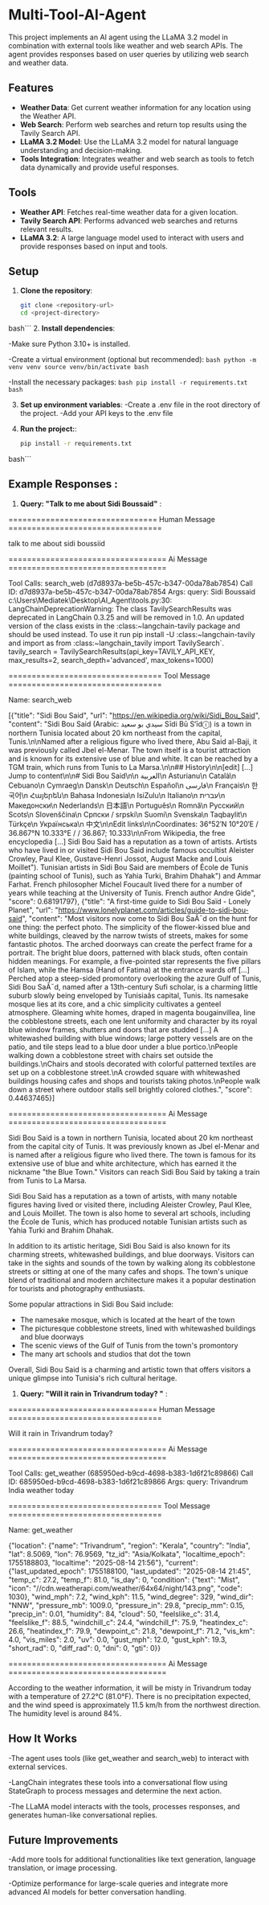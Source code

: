 # Multi-Tool-AI-Agent
This project implements an AI agent using the LLaMA 3.2 model in combination with external tools like weather and web search APIs. The agent provides responses based on user queries by utilizing web search and weather data.

## Features

- **Weather Data**: Get current weather information for any location using the Weather API.
- **Web Search**: Perform web searches and return top results using the Tavily Search API.
- **LLaMA 3.2 Model**: Use the LLaMA 3.2 model for natural language understanding and decision-making.
- **Tools Integration**: Integrates weather and web search as tools to fetch data dynamically and provide useful responses.

## Tools

- **Weather API**: Fetches real-time weather data for a given location.
- **Tavily Search API**: Performs advanced web searches and returns relevant results.
- **LLaMA 3.2**: A large language model used to interact with users and provide responses based on input and tools.

## Setup

1. **Clone the repository**:
   ```bash
   git clone <repository-url>
   cd <project-directory>
 bash```
2. **Install dependencies**:

-Make sure Python 3.10+ is installed.

-Create a virtual environment (optional but recommended):
    ```bash
  python -m venv venv
  source venv/bin/activate
 bash```

-Install the necessary packages:
    ```bash
   pip install -r requirements.txt
 bash```

3. **Set up environment variables**:
-Create a .env file in the root directory of the project.
-Add your API keys to the .env file

4. **Run the project:**:
     ```bash
   pip install -r requirements.txt
 bash```
## Example Responses : 
1. **Query: "Talk to me about Sidi Boussaid"** :


================================ Human Message =================================


talk to me about sidi boussiid


================================== Ai Message ==================================


Tool Calls:
  search_web (d7d8937a-be5b-457c-b347-00da78ab7854)
 Call ID: d7d8937a-be5b-457c-b347-00da78ab7854
  Args:
    query: Sidi Boussaid 
c:\Users\Mediatek\Desktop\AI_Agent\tools.py:30: LangChainDeprecationWarning: The class TavilySearchResults was deprecated in LangChain 0.3.25 and will be removed in 1.0. An updated version of the class exists in the :class:~langchain-tavily package and should be used instead. To use it run pip install -U :class:~langchain-tavily and import as from :class:~langchain_tavily import TavilySearch`.
  tavily_search = TavilySearchResults(api_key=TAVILY_API_KEY, max_results=2, search_depth='advanced', max_tokens=1000)


================================= Tool Message =================================


Name: search_web

[{"title": "Sidi Bou Said", "url": "https://en.wikipedia.org/wiki/Sidi_Bou_Said", "content": "Sidi Bou Said (Arabic: سيدي بو سعيد Sīdi Bū Sʻīdⓘ) is a town in northern Tunisia located about 20 km northeast from the capital, Tunis.\n\nNamed after a religious figure who lived there, Abu Said al-Baji, it was previously called Jbel el-Menar. The town itself is a tourist attraction and is known for its extensive use of blue and white. It can be reached by a TGM train, which runs from Tunis to La Marsa.\n\n## History\n\n[edit] [...] Jump to content\n\n# Sidi Bou Said\n\n العربية\n Asturianu\n Català\n Cebuano\n Cymraeg\n Dansk\n Deutsch\n Español\n فارسی\n Français\n 한국어\n Հայերեն\n Bahasa Indonesia\n IsiZulu\n Italiano\n עברית\n Македонски\n Nederlands\n 日本語\n Português\n Romnă\n Русский\n Scots\n Slovenščina\n Српски / srpski\n Suomi\n Svenska\n Taqbaylit\n Türkçe\n Українська\n 中文\n\nEdit links\n\nCoordinates: 36°52′N 10°20′E / 36.867°N 10.333°E /  / 36.867; 10.333\n\nFrom Wikipedia, the free encyclopedia [...] Sidi Bou Said has a reputation as a town of artists. Artists who have lived in or visited Sidi Bou Said include famous occultist Aleister Crowley, Paul Klee, Gustave-Henri Jossot, August Macke and Louis Moillet\"). Tunisian artists in Sidi Bou Said are members of École de Tunis (painting school of Tunis), such as Yahia Turki, Brahim Dhahak\") and Ammar Farhat. French philosopher Michel Foucault lived there for a number of years while teaching at the University of Tunis. French author Andre Gide", "score": 0.68191797}, {"title": "A first-time guide to Sidi Bou Saïd - Lonely Planet", "url": "https://www.lonelyplanet.com/articles/guide-to-sidi-bou-said", "content": "Most visitors now come to Sidi Bou SaÃ¯d on the hunt for one thing: the perfect photo. The simplicity of the flower-kissed blue and white buildings, cleaved by the narrow twists of streets, makes for some fantastic photos. The arched doorways can create the perfect frame for a portrait. The bright blue doors, patterned with black studs, often contain hidden meanings. For example, a five-pointed star represents the five pillars of Islam, while the Hamsa (Hand of Fatima) at the entrance wards off [...] Perched atop a steep-sided promontory overlooking the azure Gulf of Tunis, Sidi Bou SaÃ¯d, named after a 13th-century Sufi scholar, is a charming little suburb slowly being enveloped by Tunisiaâs capital, Tunis. Its namesake mosque lies at its core, and a chic simplicity cultivates a genteel atmosphere. Gleaming white homes, draped in magenta bougainvillea, line the cobblestone streets, each one lent uniformity and character by its royal blue window frames, shutters and doors that are studded [...] A whitewashed building with blue windows; large pottery vessels are on the patio, and tile steps lead to a blue door under a blue portico.\nPeople walking down a cobblestone street with chairs set outside the buildings.\nChairs and stools decorated with colorful patterned textiles are set up on a cobblestone street.\nA crowded square with whitewashed buildings housing cafes and shops and tourists taking photos.\nPeople walk down a street where outdoor stalls sell brightly colored clothes.", "score": 0.44637465}]


================================== Ai Message ==================================



Sidi Bou Said is a town in northern Tunisia, located about 20 km northeast from the capital city of Tunis. It was previously known as Jbel el-Menar and is named after a religious figure who lived there. The town is famous for its extensive use of blue and white architecture, which has earned it the nickname "the Blue Town." Visitors can reach Sidi Bou Said by taking a train from Tunis to La Marsa.

Sidi Bou Said has a reputation as a town of artists, with many notable figures having lived or visited there, including Aleister Crowley, Paul Klee, and Louis Moillet. The town is also home to several art schools, including the École de Tunis, which has produced notable Tunisian artists such as Yahia Turki and Brahim Dhahak.

In addition to its artistic heritage, Sidi Bou Said is also known for its charming streets, whitewashed buildings, and blue doorways. Visitors can take in the sights and sounds of the town by walking along its cobblestone streets or sitting at one of the many cafes and shops. The town's unique blend of traditional and modern architecture makes it a popular destination for tourists and photography enthusiasts.

Some popular attractions in Sidi Bou Said include:

* The namesake mosque, which is located at the heart of the town
* The picturesque cobblestone streets, lined with whitewashed buildings and blue doorways
* The scenic views of the Gulf of Tunis from the town's promontory
* The many art schools and studios that dot the town

Overall, Sidi Bou Said is a charming and artistic town that offers visitors a unique glimpse into Tunisia's rich cultural heritage.

1. **Query:  "Will it rain in Trivandrum today? "** :


================================ Human Message =================================



Will it rain in Trivandrum today?


================================== Ai Message ==================================


Tool Calls:
  get_weather (685950ed-b9cd-4698-b383-1d6f21c89866)
 Call ID: 685950ed-b9cd-4698-b383-1d6f21c89866
  Args:
    query: Trivandrum India weather today


================================= Tool Message ================================= 


Name: get_weather

{"location": {"name": "Trivandrum", "region": "Kerala", "country": "India", "lat": 8.5069, "lon": 76.9569, "tz_id": "Asia/Kolkata", "localtime_epoch": 1755188803, "localtime": "2025-08-14 21:56"}, "current": {"last_updated_epoch": 1755188100, "last_updated": "2025-08-14 21:45", "temp_c": 27.2, "temp_f": 81.0, "is_day": 0, "condition": {"text": "Mist", "icon": "//cdn.weatherapi.com/weather/64x64/night/143.png", "code": 1030}, "wind_mph": 7.2, "wind_kph": 11.5, "wind_degree": 329, "wind_dir": "NNW", "pressure_mb": 1009.0, "pressure_in": 29.8, "precip_mm": 0.15, "precip_in": 0.01, "humidity": 84, "cloud": 50, "feelslike_c": 31.4, "feelslike_f": 88.5, "windchill_c": 24.4, "windchill_f": 75.9, "heatindex_c": 26.6, "heatindex_f": 79.9, "dewpoint_c": 21.8, "dewpoint_f": 71.2, "vis_km": 4.0, "vis_miles": 2.0, "uv": 0.0, "gust_mph": 12.0, "gust_kph": 19.3, "short_rad": 0, "diff_rad": 0, "dni": 0, "gti": 0}}


================================== Ai Message ==================================



According to the weather information, it will be misty in Trivandrum today with a temperature of 27.2°C (81.0°F). There is no precipitation expected, and the wind speed is approximately 11.5 km/h from the northwest direction. The humidity level is around 84%.

## How It Works
-The agent uses tools (like get_weather and search_web) to interact with external services.

-LangChain integrates these tools into a conversational flow using StateGraph to process messages and determine the next action.

-The LLaMA model interacts with the tools, processes responses, and generates human-like conversational replies.

## Future Improvements
-Add more tools for additional functionalities like text generation, language translation, or image processing.

-Optimize performance for large-scale queries and integrate more advanced AI models for better conversation handling.
